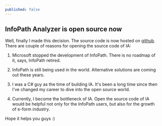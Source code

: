 ```yaml
---
published: false
---
```


## InfoPath Analyzer is open source now

Well, finally I made this decision. The source code is now hosted on [github](https://github.com/mazong1123/infopathanalyzer "InfoPath Analyzer"). There are couple of reasons for opening the source code of IA:

1. Microsoft stopped the development of InfoPath. There is no roadmap of it, says, InfoPath retired.

2. InfoPath is still being used in the world. Alternative solutions are coming out these years.

3. I was a C# guy as the time of building IA. It's been a long time since then I've changed my career to dive into the open source world.

4. Currently, I become the bottleneck of IA. Open the source code of IA would be helpful not only for the InfoPath users, but also for the growth of e-form industry.

Hope it helps you guys :)

